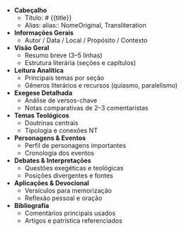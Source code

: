 - **Cabeçalho**
	- Título: # {{title}}
	- Alias: alias:: NomeOriginal, Transliteration
- **Informações Gerais**
	- Autor / Data / Local / Propósito / Contexto
- **Visão Geral**
	- Resumo breve (3–5 linhas)
	- Estrutura literária (seções e capítulos)
- **Leitura Analítica**
	- Principais temas por seção
	- Gêneros literários e recursos (quiasmo, paralelismo)
- **Exegese Detalhada**
	- Análise de versos-chave
	- Notas comparativas de 2–3 comentaristas
- **Temas Teológicos**
	- Doutrinas centrais
	- Tipologia e conexões NT
- **Personagens & Eventos**
	- Perfil de personagens importantes
	- Cronologia dos eventos
- **Debates & Interpretações**
	- Questões exegéticas e teológicas
	- Posições divergentes e fontes
- **Aplicações & Devocional**
	- Versículos para memorização
	- Reflexão pessoal e oração
- **Bibliografia**
	- Comentários principais usados
	- Artigos e patrística referenciados